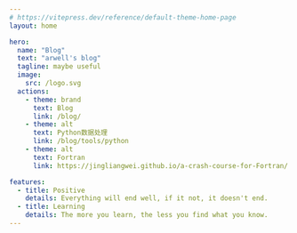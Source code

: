 ```yaml
---
# https://vitepress.dev/reference/default-theme-home-page
layout: home

hero:
  name: "Blog"
  text: "arwell's blog"
  tagline: maybe useful
  image:
    src: /logo.svg
  actions:
    - theme: brand
      text: Blog
      link: /blog/
    - theme: alt
      text: Python数据处理
      link: /blog/tools/python
    - theme: alt
      text: Fortran
      link: https://jingliangwei.github.io/a-crash-course-for-Fortran/

features:
  - title: Positive
    details: Everything will end well, if it not, it doesn't end.
  - title: Learning
    details: The more you learn, the less you find what you know.
---
```


